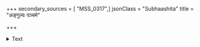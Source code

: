 +++
secondary_sources = [ "MSS_0317",]
jsonClass = "Subhaashita"
title = "अङ्गुल्यः पञ्चमे"

+++

<details><summary>Text</summary>

अङ्गुल्यः पञ्चमे मासे दृष्टिकुक्षौ च षष्ठमे।  
संचारः सप्तमे मासे अष्टमे नयनेषु च॥
</details>
